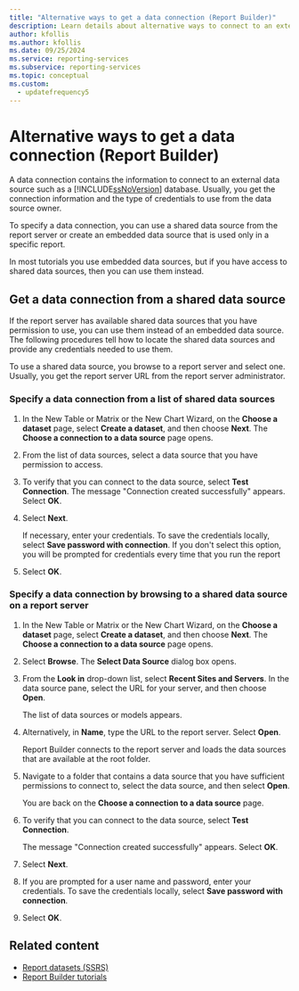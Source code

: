 ```yaml
---
title: "Alternative ways to get a data connection (Report Builder)"
description: Learn details about alternative ways to connect to an external data source, such as a SQL Server database.
author: kfollis
ms.author: kfollis
ms.date: 09/25/2024
ms.service: reporting-services
ms.subservice: reporting-services
ms.topic: conceptual
ms.custom:
  - updatefrequency5
---
```

# Alternative ways to get a data connection (Report Builder)
A data connection contains the information to connect to an external data source such as a [!INCLUDE[ssNoVersion](../includes/ssnoversion-md.md)] database. Usually, you get the connection information and the type of credentials to use from the data source owner.  
  
To specify a data connection, you can use a shared data source from the report server or create an embedded data source that is used only in a specific report.  
  
In most tutorials you use embedded data sources, but if you have access to shared data sources, then you can use them instead.  
  
## Get a data connection from a shared data source  
If the report server has available shared data sources that you have permission to use, you can use them instead of an embedded data source. The following procedures tell how to locate the shared data sources and provide any credentials needed to use them.  
  
To use a shared data source, you browse to a report server and select one. Usually, you get the report server URL from the report server administrator.  
  
### Specify a data connection from a list of shared data sources  
  
1.  In the New Table or Matrix or the New Chart Wizard, on the **Choose a dataset** page, select **Create a dataset**, and then choose **Next**. The **Choose a connection to a data source** page opens.  
  
2.  From the list of data sources, select a data source that you have permission to access.  
  
3.  To verify that you can connect to the data source, select **Test Connection**. The message "Connection created successfully" appears. Select **OK**.
  
4.  Select **Next**.  
  
    If necessary, enter your credentials. To save the credentials locally, select **Save password with connection**. If you don't select this option, you will be prompted for credentials every time that you run the report  
  
5.  Select **OK**.
  
### Specify a data connection by browsing to a shared data source on a report server  
  
1.  In the New Table or Matrix or the New Chart Wizard, on the **Choose a dataset** page, select **Create a dataset**, and then choose **Next**. The **Choose a connection to a data source** page opens.  
  
2.  Select **Browse**. The **Select Data Source** dialog box opens.  
  
3.  From the **Look in** drop-down list, select **Recent Sites and Servers**. In the data source pane, select the URL for your server, and then choose **Open**.  
  
    The list of data sources or models appears.  
  
4.  Alternatively, in **Name**, type the URL to the report server. Select **Open**.  
  
    Report Builder connects to the report server and loads the data sources that are available at the root folder.  
  
5.  Navigate to a folder that contains a data source that you have sufficient permissions to connect to, select the data source, and then select **Open**.  
  
    You are back on the **Choose a connection to a data source** page.  
  
6.  To verify that you can connect to the data source, select **Test Connection**.  
  
    The message "Connection created successfully" appears. Select **OK**.
  
7.  Select **Next**.  
  
8.  If you are prompted for a user name and password, enter your credentials. To save the credentials locally, select **Save password with connection**.  
  
9. Select **OK**.
  
## Related content

- [Report datasets &#40;SSRS&#41;](../reporting-services/report-data/report-datasets-ssrs.md)
- [Report Builder tutorials](../reporting-services/report-builder-tutorials.md)
